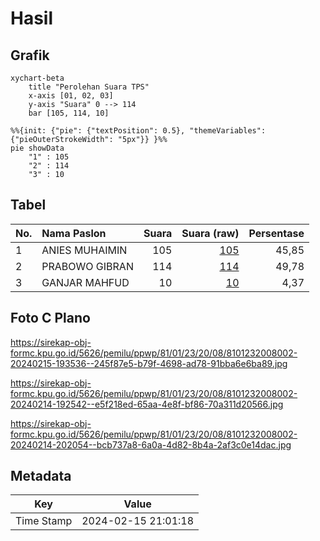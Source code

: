 # Hasil

## Grafik

```mermaid
xychart-beta
    title "Perolehan Suara TPS"
    x-axis [01, 02, 03]
    y-axis "Suara" 0 --> 114
    bar [105, 114, 10]
```

```mermaid
%%{init: {"pie": {"textPosition": 0.5}, "themeVariables": {"pieOuterStrokeWidth": "5px"}} }%%
pie showData
    "1" : 105
    "2" : 114
    "3" : 10
```

## Tabel

| No. | Nama Paslon    | Suara | Suara (raw) | Persentase |
|:--- |:-------------- | -----:| -----------:| ----------:|
| 1   | ANIES MUHAIMIN | 105   | [105][p-1]  | 45,85      |
| 2   | PRABOWO GIBRAN | 114   | [114][p-2]  | 49,78      |
| 3   | GANJAR MAHFUD  | 10    | [10][p-3]   | 4,37       |


[p-1]: https://github.com/gigit-pemilu/pemilu-2024-81-maluku/blob/main/pilpres/hitung-suara/sub/81-maluku/sub/01-maluku-tengah/sub/23-telutih/sub/2008-tehua/sub/002-tps/sub/paslon-1.txt
[p-2]: https://github.com/gigit-pemilu/pemilu-2024-81-maluku/blob/main/pilpres/hitung-suara/sub/81-maluku/sub/01-maluku-tengah/sub/23-telutih/sub/2008-tehua/sub/002-tps/sub/paslon-2.txt
[p-3]: https://github.com/gigit-pemilu/pemilu-2024-81-maluku/blob/main/pilpres/hitung-suara/sub/81-maluku/sub/01-maluku-tengah/sub/23-telutih/sub/2008-tehua/sub/002-tps/sub/paslon-3.txt

## Foto C Plano

https://sirekap-obj-formc.kpu.go.id/5626/pemilu/ppwp/81/01/23/20/08/8101232008002-20240215-193536--245f87e5-b79f-4698-ad78-91bba6e6ba89.jpg

https://sirekap-obj-formc.kpu.go.id/5626/pemilu/ppwp/81/01/23/20/08/8101232008002-20240214-192542--e5f218ed-65aa-4e8f-bf86-70a311d20566.jpg

https://sirekap-obj-formc.kpu.go.id/5626/pemilu/ppwp/81/01/23/20/08/8101232008002-20240214-202054--bcb737a8-6a0a-4d82-8b4a-2af3c0e14dac.jpg


## Metadata

| Key        | Value               |
| ---------- | ------------------- |
| Time Stamp | 2024-02-15 21:01:18 |




